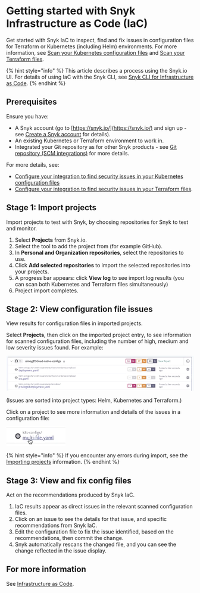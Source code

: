 # Getting started with Snyk Infrastructure as Code \(IaC\)

Get started with Snyk IaC to inspect, find and fix issues in configuration files for Terraform or Kubernetes \(including Helm\) environments. For more information, see [Scan your Kubernetes configuration files](https://support.snyk.io/hc/en-us/sections/360001881957-Scan-your-Kubernetes-configuration-files) and [Scan your Terraform files](https://support.snyk.io/hc/en-us/sections/360003156537-Scan-your-Terraform-files).

{% hint style="info" %}
This article describes a process using the Snyk.io UI. For details of using IaC with the Snyk CLI, see [Snyk CLI for Infrastructure as Code](../../snyk-infrastructure-as-code/snyk-cli-for-infrastructure-as-code/).
{% endhint %}

## **Prerequisites**

Ensure you have:

* A Snyk account \(go to [https://snyk.io/](https://snyk.io/) and sign up - see [Create a Snyk account](https://snyk.gitbook.io/user-docs/getting-started/getting-started-snyk-products) for details\).
* An existing Kubernetes or Terraform environment to work in.
* Integrated your Git repository as for other Snyk products - see [Git repository \(SCM integrations\)](https://support.snyk.io/hc/en-us/sections/360001138098-Git-repository-SCM-integrations) for more details.

For more details, see:

* [Configure your integration to find security issues in your Kubernetes configuration files](https://snyk.gitbook.io/user-docs/snyk-infrastructure-as-code/scan-kubernetes-configuration-files/configure-integration-for-security-issues-in-kubernetes-configuration-files)
* [Configure your integration to find security issues in your Terraform files](https://snyk.gitbook.io/user-docs/snyk-infrastructure-as-code/scan-terraform-files/configure-your-integration-to-find-security-issues-in-your-terraform-filess).

## Stage 1: Import projects

Import projects to test with Snyk, by choosing repositories for Snyk to test and monitor.

1. Select **Projects** from Snyk.io.
2. Select the tool to add the project from \(for example GitHub\).
3. In **Personal and Organization repositories**, select the repositories to use. 
4. Click **Add selected repositories** to import the selected repositories into your projects. 
5. A progress bar appears: click **View log** to see import log results \(you can scan both Kubernetes and Terraform files simultaneously\)
6. Project import completes.

## Stage 2: View configuration file issues

View results for configuration files in imported projects.

Select **Projects**, then click on the imported project entry, to see information for scanned configuration files, including the number of high, medium and low severity issues found. For example:

![](../../.gitbook/assets/iac_-_issues_list.png)

\(Issues are sorted into project types: Helm, Kubernetes and Terraform.\)

Click on a project to see more information and details of the issues in a configuration file:

![](../../.gitbook/assets/iac_-_select_config_file.png)

{% hint style="info" %}
If you encounter any errors during import, see the [Importing projects](https://support.snyk.io/hc/en-us/sections/360000923478-Importing-projects) information.
{% endhint %}

## Stage 3: View and fix config files

Act on the recommendations produced by Snyk IaC.

1. IaC results appear as direct issues in the relevant scanned configuration files.
2. Click on an issue to see the details for that issue, and specific recommendations from Snyk IaC. 
3. Edit the configuration file to fix the issue identified, based on the recommendations, then commit the change.
4. Snyk automatically rescans the changed file, and you can see the change reflected in the issue display.

## For more information

See [Infrastructure as Code](https://snyk.gitbook.io/user-docs/snyk-infrastructure-as-code).

